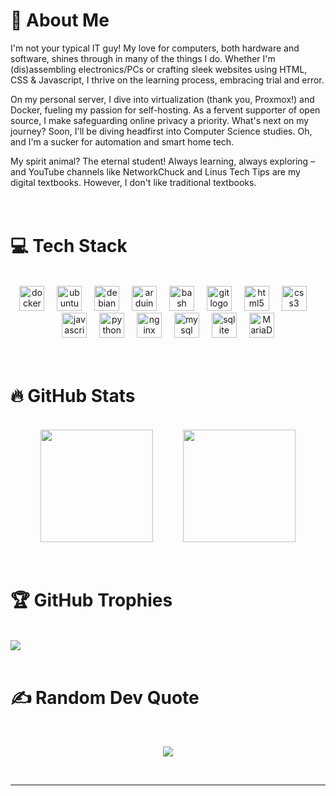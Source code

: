 # 💫 About Me
I'm not your typical IT guy! My love for computers, both hardware and software, shines through in many of the things I do. Whether I'm (dis)assembling electronics/PCs or crafting sleek websites using HTML, CSS & Javascript, I thrive on the learning process, embracing trial and error.  

On my personal server, I dive into virtualization (thank you, Proxmox!) and Docker, fueling my passion for self-hosting. As a fervent supporter of open source, I make safeguarding online privacy a priority.
What's next on my journey? Soon, I'll be diving headfirst into Computer Science studies. Oh, and I'm a sucker for automation and smart home tech.  

My spirit animal? The eternal student! Always learning, always exploring – and YouTube channels like NetworkChuck and Linus Tech Tips are my digital textbooks. However, I don't like traditional textbooks.  
<br>
<br>

# 💻 Tech Stack
<br>
<!--  ![YAML](https://img.shields.io/badge/yaml-%23ffffff.svg?style=flat&logo=yaml&logoColor=151515) ![Python](https://img.shields.io/badge/python-3670A0?style=flat&logo=python&logoColor=ffdd54) ![Kotlin](https://img.shields.io/badge/kotlin-%237F52FF.svg?style=flat&logo=kotlin&logoColor=white) ![JavaScript](https://img.shields.io/badge/javascript-%23323330.svg?style=flat&logo=javascript&logoColor=%23F7DF1E) ![HTML5](https://img.shields.io/badge/html5-%23E34F26.svg?style=flat&logo=html5&logoColor=white) ![CSS3](https://img.shields.io/badge/css3-%231572B6.svg?style=flat&logo=css3&logoColor=white) ![Nginx](https://img.shields.io/badge/nginx-%23009639.svg?style=flat&logo=nginx&logoColor=white) ![SQLite](https://img.shields.io/badge/sqlite-%2307405e.svg?style=flat&logo=sqlite&logoColor=white) ![MariaDB](https://img.shields.io/badge/MariaDB-003545?style=flat&logo=mariadb&logoColor=white) ![MySQL](https://img.shields.io/badge/mysql-4479A1.svg?style=flat&logo=mysql&logoColor=white) ![Adobe Photoshop](https://img.shields.io/badge/adobe%20photoshop-%2331A8FF.svg?style=flat&logo=adobe%20photoshop&logoColor=white) ![Docker](https://img.shields.io/badge/docker-%230db7ed.svg?style=flat&logo=docker&logoColor=white) ![Home Assistant](https://img.shields.io/badge/home%20assistant-%2341BDF5.svg?style=flat&logo=home-assistant&logoColor=white) ![Arduino](https://img.shields.io/badge/-Arduino-00979D?style=flat&logo=Arduino&logoColor=white)  -->
<div align="center">
  <picture>
    <img src="https://cdn.jsdelivr.net/gh/devicons/devicon/icons/docker/docker-original.svg" height="40" alt="docker logo"  />
  </picture>
  <img width="12" />
  <picture>
    <img src="https://cdn.simpleicons.org/ubuntu/E95420" height="40" alt="ubuntu logo"  />
  </picture>
  <img width="12" />
  <picture>
    <img src="https://cdn.jsdelivr.net/gh/devicons/devicon/icons/debian/debian-original.svg" height="40" alt="debian logo"  />
  </picture>
  <img width="12" />
  <picture>
    <img src="https://cdn.simpleicons.org/arduino/00979D" height="40" alt="arduino logo"  />
  </picture>
  <img width="12" />
  <picture>
    <img src="https://cdn.simpleicons.org/gnubash/4EAA25" height="40" alt="bash logo"  />
  </picture>
  <img width="12" />
  <picture>
    <img src="https://cdn.jsdelivr.net/gh/devicons/devicon/icons/git/git-original.svg" height="40" alt="git logo"  />
  </picture>
  <img width="12" />
  <picture>
    <img src="https://cdn.jsdelivr.net/gh/devicons/devicon/icons/html5/html5-original.svg" height="40" alt="html5 logo"  />
  </picture>
  <img width="12" />
  <picture>
    <img src="https://cdn.jsdelivr.net/gh/devicons/devicon/icons/css3/css3-original.svg" height="40" alt="css3 logo"  />
  </picture>
  <img width="12" />
  <picture>
    <img src="https://skillicons.dev/icons?i=js" height="40" alt="javascript logo"  />
  </picture>
  <img width="12" />
  <picture>
    <img src="https://cdn.jsdelivr.net/gh/devicons/devicon/icons/python/python-original.svg" height="40" alt="python logo"  />
  </picture>
  <img width="12" />
  <picture>
    <img src="https://cdn.simpleicons.org/nginx/009639" height="40" alt="nginx logo"  />
  </picture>
  <img width="12" />
  <picture>
    <img src="https://cdn.jsdelivr.net/gh/devicons/devicon/icons/mysql/mysql-original.svg" height="40" alt="mysql logo"  />
  </picture>
  <img width="12" />
  <picture>
    <img src="https://cdn.simpleicons.org/sqlite/003B57" height="40" alt="sqlite logo"  />
  </picture>
  <img width="12" />
  <picture>
    <img src="https://mariadb.com/wp-content/uploads/2019/11/mariadb-logo-vert_blue-transparent.png" height="40" alt="MariaDB logo"  />
  </picture>
</div>  
<br>
<br>


# 🔥 GitHub Stats
<br>
<div align="center" style="display: flex !important; flex-direction: row !important; flex-wrap: nowrap !important; justify-content: space-evenly !important; align-items: center !important;">
  <img src="https://github-readme-stats.vercel.app/api?username=programmer584&theme=tokyonight&hide_border=true&include_all_commits=false&count_private=true" style="max-width: 100% !important; height: 180px !important;" />
  <img src="https://github-readme-stats.vercel.app/api/top-langs/?username=programmer584&theme=tokyonight&hide_border=true&include_all_commits=true&count_private=true&layout=compact" style="max-width: 100% !important; height: 180px !important;" />
</div>  
<br>
<br>


# 🏆 GitHub Trophies
<br>

<picture>
  <img src="https://github-profile-trophy.vercel.app/?username=programmer584&theme=radical&no-frame=true&no-bg=false&margin-w=4" />
</picture>
<br>
<br>

# ✍️ Random Dev Quote
<br>
<p align="center">
  <picture>
    <img src="https://quotes-github-readme.vercel.app/api?type=horizontal&theme=tokyonight" />
  </picture>
</p>  
<br>



---
<!-- Visitors count deactivated -->

<!-- Proudly created with GPRM ( https://gprm.itsvg.in )
and https://profile-readme-generator.com/ -->
